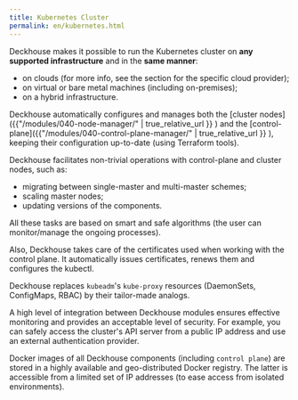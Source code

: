```yaml
---
title: Kubernetes Cluster
permalink: en/kubernetes.html
---
```


Deckhouse makes it possible to run the Kubernetes cluster on **any supported infrastructure** and in the **same manner**:
- on clouds (for more info, see the section for the specific cloud provider);
- on virtual or bare metal machines (including on-premises);
- on a hybrid infrastructure.

Deckhouse automatically configures and manages both the [cluster nodes]({{"/modules/040-node-manager/" | true_relative_url }} ) and the  [control-plane]({{"/modules/040-control-plane-manager/" | true_relative_url }} ), keeping their configuration up-to-date (using Terraform tools).

Deckhouse facilitates non-trivial operations with control-plane and cluster nodes, such as:
- migrating between single-master and multi-master schemes;
- scaling master nodes;
- updating versions of the components.

All these tasks are based on smart and safe algorithms (the user can monitor/manage the ongoing processes).

Also, Deckhouse takes care of the certificates used when working with the control plane. It automatically issues certificates, renews them and configures the kubectl.

Deckhouse replaces `kubeadm`'s `kube-proxy` resources (DaemonSets, ConfigMaps, RBAC) by their tailor-made analogs.

A high level of integration between Deckhouse modules ensures effective monitoring and provides an acceptable level of security. For example, you can safely access the cluster's API server from a public IP address and use an external authentication provider.

Docker images of all Deckhouse components (including `control plane`) are stored in a highly available and geo-distributed Docker registry. The latter is accessible from a limited set of IP addresses (to ease access from isolated environments).
